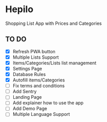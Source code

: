 # Hepilo

Shopping List App with Prices and Categories

## TO DO

- [x] Refresh PWA button
- [x] Multiple Lists Support
- [x] Items/Categories/Lists list management
- [x] Settings Page
- [x] Database Rules
- [x] Autofill items/Categories
- [ ] Fix terms and conditions
- [ ] Add Sentry
- [ ] Landing Page
- [ ] Add explainer how to use the app
- [ ] Add Demo Page
- [ ] Multiple Language Support